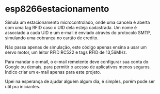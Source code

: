 # esp8266estacionamento
Simula um estacionamento microcontrolado, onde uma cancela é aberta com uma tag RFID caso o UID dela esteja cadastrada.
Um nome é associado a cada UID e um e-mail é enviado  através do protocolo SMTP, simulando uma cobrança  no cartão de credito.

Não passa apenas de simulação, este código apenas ensina a usar um servo motor, um leitor RFID RC522 e tags RFID de 13,56MHz.


Para mandar o e-mail, o e-mail remetente deve configurar sua conta do Google ou demais, para permitir o acesso de aplicativos menos seguros. 
Indico criar um e-mail apenas para este projeto.

Upei na esperança de ajudar alguém algum dia, é simples, porém pode ser util pra iniciantes.

